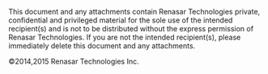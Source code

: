 This document and any attachments contain Renasar Technologies private,
confidential and privileged material for the sole use of the intended
recipient(s) and is not to be distributed without the express permission of
Renasar Technologies. If you are not the intended recipient(s), please
immediately delete this document and any attachments.

&copy;2014,2015 Renasar Technologies Inc.
